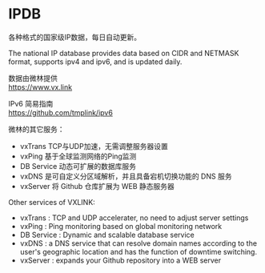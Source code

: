 # IPDB
各种格式的国家级IP数据，每日自动更新。     
  
The national IP database provides data based on CIDR and NETMASK format, supports ipv4 and ipv6, and is updated daily.      

数据由微林提供  
https://www.vx.link   

IPv6 简易指南  
https://github.com/tmplink/ipv6

微林的其它服务：
* vxTrans TCP与UDP加速，无需调整服务器设置
* vxPing 基于全球监测网络的Ping监测
* DB Service 动态可扩展的数据库服务
* vxDNS 是可自定义分区域解析，并且具备宕机切换功能的 DNS 服务
* vxServer 将 Github 仓库扩展为 WEB 静态服务器

Other services of VXLINK:
* vxTrans : TCP and UDP accelerater, no need to adjust server settings
* vxPing : Ping monitoring based on global monitoring network
* DB Service : Dynamic and scalable database service
* vxDNS : a DNS service that can resolve domain names according to the user's geographic location and has the function of downtime switching.
* vxServer : expands your Github repository into a WEB server 
